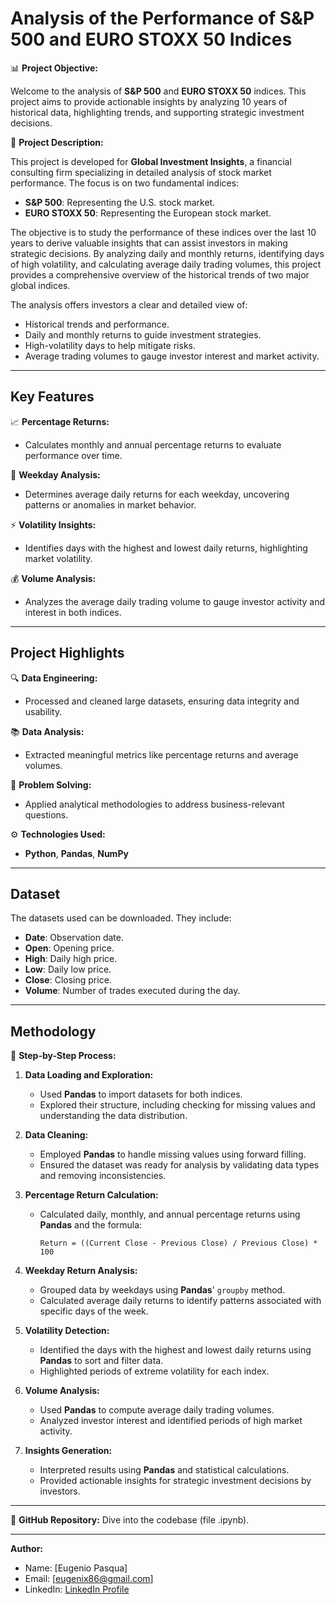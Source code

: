 # Analysis of the Performance of S&P 500 and EURO STOXX 50 Indices

📊 **Project Objective:**

Welcome to the analysis of **S&P 500** and **EURO STOXX 50** indices. This project aims to provide actionable insights by analyzing 10 years of historical data, highlighting trends, and supporting strategic investment decisions.

💼 **Project Description:**

This project is developed for **Global Investment Insights**, a financial consulting firm specializing in detailed analysis of stock market performance. The focus is on two fundamental indices:

- **S&P 500**: Representing the U.S. stock market.
- **EURO STOXX 50**: Representing the European stock market.

The objective is to study the performance of these indices over the last 10 years to derive valuable insights that can assist investors in making strategic decisions. By analyzing daily and monthly returns, identifying days of high volatility, and calculating average daily trading volumes, this project provides a comprehensive overview of the historical trends of two major global indices.

The analysis offers investors a clear and detailed view of:
- Historical trends and performance.
- Daily and monthly returns to guide investment strategies.
- High-volatility days to help mitigate risks.
- Average trading volumes to gauge investor interest and market activity.

---

## Key Features

📈 **Percentage Returns:**
  - Calculates monthly and annual percentage returns to evaluate performance over time.

📅 **Weekday Analysis:**
  - Determines average daily returns for each weekday, uncovering patterns or anomalies in market behavior.

⚡ **Volatility Insights:**
  - Identifies days with the highest and lowest daily returns, highlighting market volatility.

💰 **Volume Analysis:**
  - Analyzes the average daily trading volume to gauge investor activity and interest in both indices.

---

## Project Highlights

🔍 **Data Engineering:**
  - Processed and cleaned large datasets, ensuring data integrity and usability.

📚 **Data Analysis:**
  - Extracted meaningful metrics like percentage returns and average volumes.

🧠 **Problem Solving:**
  - Applied analytical methodologies to address business-relevant questions.

⚙️ **Technologies Used:**
  - **Python**, **Pandas**, **NumPy**

---

## Dataset

The datasets used can be downloaded. They include:

- **Date**: Observation date.
- **Open**: Opening price.
- **High**: Daily high price.
- **Low**: Daily low price.
- **Close**: Closing price.
- **Volume**: Number of trades executed during the day.

---

## Methodology

🔄 **Step-by-Step Process:**

1. **Data Loading and Exploration:**
   - Used **Pandas** to import datasets for both indices.
   - Explored their structure, including checking for missing values and understanding the data distribution.

2. **Data Cleaning:**
   - Employed **Pandas** to handle missing values using forward filling.
   - Ensured the dataset was ready for analysis by validating data types and removing inconsistencies.

3. **Percentage Return Calculation:**
   - Calculated daily, monthly, and annual percentage returns using **Pandas** and the formula:
     ```
     Return = ((Current Close - Previous Close) / Previous Close) * 100
     ```

4. **Weekday Return Analysis:**
   - Grouped data by weekdays using **Pandas**' `groupby` method.
   - Calculated average daily returns to identify patterns associated with specific days of the week.

5. **Volatility Detection:**
   - Identified the days with the highest and lowest daily returns using **Pandas** to sort and filter data.
   - Highlighted periods of extreme volatility for each index.

6. **Volume Analysis:**
   - Used **Pandas** to compute average daily trading volumes.
   - Analyzed investor interest and identified periods of high market activity.

7. **Insights Generation:**
   - Interpreted results using **Pandas** and statistical calculations.
   - Provided actionable insights for strategic investment decisions by investors.

---


🔗 **GitHub Repository:**
Dive into the codebase (file .ipynb).

---

**Author:**
- Name: [Eugenio Pasqua]
- Email: [eugenix86@gmail.com]
- LinkedIn: [LinkedIn Profile]([https://www.linkedin.com](https://www.linkedin.com/in/genxdata58296/))
